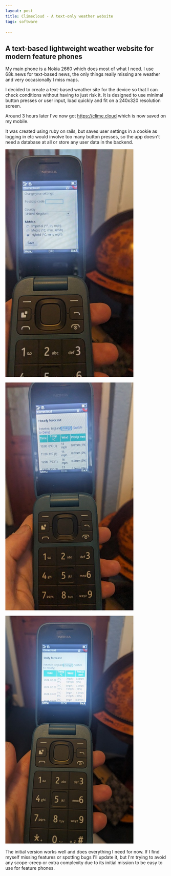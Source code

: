 ```yaml
---
layout: post
title: Climecloud - A text-only weather website
tags: software

---
```


## A text-based lightweight weather website for modern feature phones


My main phone is a Nokia 2660 which does most of what I need. I use 68k.news for text-based news, the only things really missing are weather and very occasionally I miss maps.

I decided to create a text-based weather site for the device so that I can check conditions without having to just risk it. It is designed to use minimal button presses or user input, load quickly and fit on a 240x320 resolution screen.

Around 3 hours later I've now got https://clime.cloud which is now saved on my mobile.

It was created using ruby on rails, but saves user settings in a cookie as logging in etc would involve too many button presses, so the app doesn't need a database at all or store any user data in the backend.

[<img src="../images/climecloud/1tn.jpg"
          style="width: 400px;"/>](../images/climecloud/1.jpg)

[<img src="../images/climecloud/2tn.jpg"
          style="width: 400px;"/>](../images/climecloud/2.jpg)

[<img src="../images/climecloud/3tn.jpg"
          style="width: 400px;"/>](../images/climecloud/3.jpg)        

The initial version works well and does everything I need for now. If I find myself missing features or spotting bugs I'll update it, but I'm trying to avoid any scope-creep or extra complexity due to its initial mission to be easy to use for feature phones.                      

